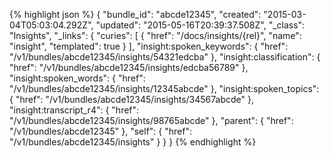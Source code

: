 {% highlight json %}
{
    "bundle_id": "abcde12345",
    "created": "2015-03-04T05:03:04.292Z",
    "updated": "2015-05-16T20:39:37.508Z",
    "_class": "Insights",
    "_links": {
        "curies": [
            {
                "href": "/docs/insights/{rel}",
                "name": "insight",
                "templated": true
            }
        ],
        "insight:spoken_keywords": {
            "href": "/v1/bundles/abcde12345/insights/54321edcba"
        },
        "insight:classification": {
            "href": "/v1/bundles/abcde12345/insights/edcba56789"
        },
        "insight:spoken_words": {
            "href": "/v1/bundles/abcde12345/insights/12345abcde"
        },
        "insight:spoken_topics": {
            "href": "/v1/bundles/abcde12345/insights/34567abcde"
        },
        "insight:transcript_r4": {
            "href": "/v1/bundles/abcde12345/insights/98765abcde"
        },
        "parent": {
            "href": "/v1/bundles/abcde12345"
        },
        "self": {
            "href": "/v1/bundles/abcde12345/insights"
        }
    }
}
{% endhighlight %}